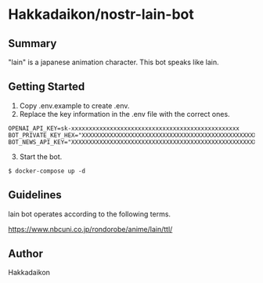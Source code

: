 # Hakkadaikon/nostr-lain-bot

## Summary

"lain" is a japanese animation character.
This bot speaks like lain.

## Getting Started

1. Copy .env.example to create .env.
2. Replace the key information in the .env file with the correct ones.

```
OPENAI_API_KEY=sk-xxxxxxxxxxxxxxxxxxxxxxxxxxxxxxxxxxxxxxxxxxxxxxxx
BOT_PRIVATE_KEY_HEX="XXXXXXXXXXXXXXXXXXXXXXXXXXXXXXXXXXXXXXXXXXXXXXXXXXXXXXXXXXXXXXXX"
BOT_NEWS_API_KEY="XXXXXXXXXXXXXXXXXXXXXXXXXXXXXXXXXXXXXXXXXXXXXXXXXXXXXXXXXXXXXXXX"
```

3. Start the bot.

```
$ docker-compose up -d
```

## Guidelines

lain bot operates according to the following terms.

https://www.nbcuni.co.jp/rondorobe/anime/lain/ttl/


## Author

Hakkadaikon
